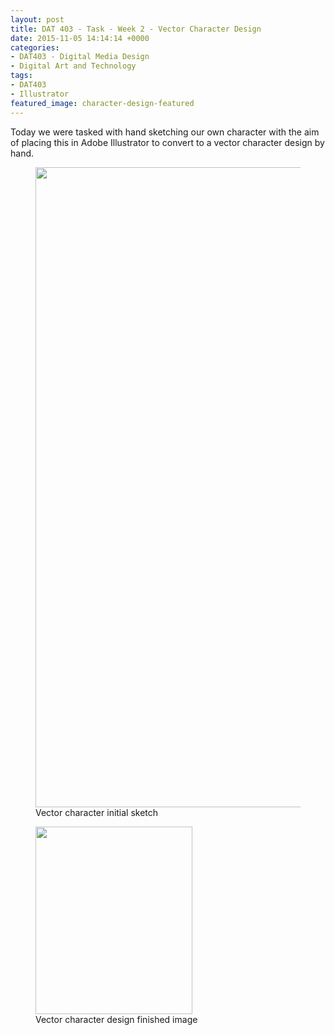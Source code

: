 ```yaml
---
layout: post
title: DAT 403 - Task - Week 2 - Vector Character Design
date: 2015-11-05 14:14:14 +0000
categories:
- DAT403 - Digital Media Design
- Digital Art and Technology
tags:
- DAT403
- Illustrator
featured_image: character-design-featured
---
```

Today we were tasked with hand sketching our own character with the aim of placing this in Adobe Illustrator to convert to a vector character design by hand.

<div class="gallery">

<figure><a href="{{ site.baseurl }}/wp-content/uploads/2023/05/IMG_1618-scaled-1.jpg"><img src="https://res.cloudinary.com/circleseven/image/upload/q_auto,f_auto/IMG_1618-scaled-1-822x1024" width="822" height="1024" alt="" loading="lazy"></a><figcaption>Vector character initial sketch</figcaption></figure>
<figure><a href="{{ site.baseurl }}/wp-content/uploads/2023/05/character-design.jpg"><img src="https://res.cloudinary.com/circleseven/image/upload/q_auto,f_auto/character-design-251x300" width="251" height="300" alt="" loading="lazy"></a><figcaption>Vector character design finished image</figcaption></figure>

</div>
